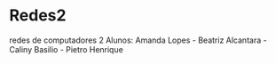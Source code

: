 # Redes2
redes de computadores 2
Alunos: Amanda Lopes - Beatriz Alcantara - Caliny Basilio - Pietro Henrique

